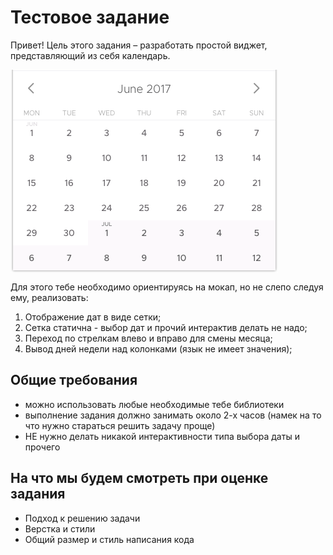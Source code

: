 Тестовое задание
==================================

Привет!
Цель этого задания – разработать простой виджет, представляющий из себя календарь.

<img align='center' src='./mockup.png'>

Для этого тебе необходимо ориентируясь на мокап, но не слепо следуя ему, реализовать:
1. Отображение дат в виде сетки;
2. Сетка статична - выбор дат и прочий интерактив делать не надо;
3. Переход по стрелкам влево и вправо для смены месяца;
4. Вывод дней недели над колонками (язык не имеет значения);

Общие требования
----------------

* можно использовать любые необходимые тебе библиотеки
* выполнение задания должно занимать около 2-х часов (намек на то что нужно стараться решить задачу проще)
* НЕ нужно делать никакой интерактивности типа выбора даты и прочего


На что мы будем смотреть при оценке задания
-------------------------------------------

* Подход к решению задачи
* Верстка и стили
* Общий размер и стиль написания кода
